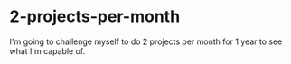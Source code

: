 # 2-projects-per-month
I'm going to challenge myself to do 2 projects per month for 1 year to see what I'm capable of.
